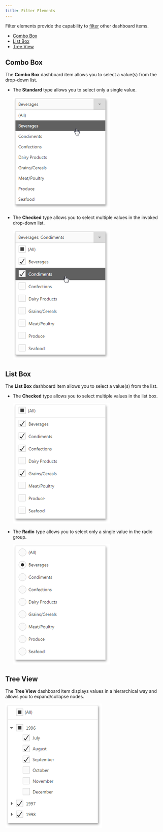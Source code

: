 ```yaml
---
title: Filter Elements
---
```

Filter elements provide the capability to [filter](../../../../dashboard-for-web/articles/web-dashboard-viewer-mode/data-presentation/master-filtering.md) other dashboard items.
* [Combo Box](#combo-box)
* [List Box](#list-box)
* [Tree View](#tree-view)

## <a name="combo-box"/>Combo Box
The **Combo Box** dashboard item allows you to select a value(s) from the drop-down list.
* The **Standard** type allows you to select only a single value.
	
	![StandardCombobox_Web](../../../images/Img25527.png)
* The **Checked** type allows you to select multiple values in the invoked drop-down list.
	
	![CheckedCombobox_Web](../../../images/Img25528.png)

## <a name="list-box"/>List Box
The **List Box** dashboard item allows you to select a value(s) from the list.
* The **Checked** type allows you to select multiple values in the list box.
	
	![StandardListbox_Web](../../../images/Img25529.png)
* The **Radio** type allows you to select only a single value in the radio group.
	
	![RadioListbox_Web](../../../images/Img25530.png)

## <a name="tree-view"/>Tree View
The **Tree View** dashboard item displays values in a hierarchical way and allows you to expand/collapse nodes.

![TreeView_Web](../../../images/Img25531.png)